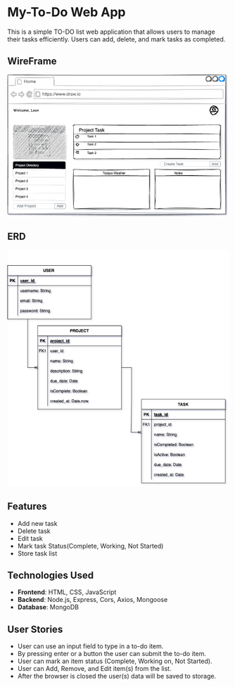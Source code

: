 # My-To-Do Web App
This is a simple TO-DO list web application that allows users to manage their tasks efficiently. Users can add, delete, and mark tasks as completed.

## WireFrame
![ERD Image](./assets/todo-Wireframe.png)

## ERD
![ERD Image](./assets/toDo-ERD2.png)

## Features
- Add new task
- Delete task
- Edit task
- Mark task Status(Complete, Working, Not Started)
- Store task list 

## Technologies Used
- **Frontend**: HTML, CSS, JavaScript
- **Backend**: Node.js, Express, Cors, Axios, Mongoose
- **Database**: MongoDB

## User Stories
- User can use an input field to type in a to-do item.
- By pressing enter or a button the user can submit the to-do item.
- User can mark an item status (Complete, Working on, Not Started).
- User can Add, Remove, and Edit item(s) from the list.
- After the browser is closed the user(s) data will be saved to storage.
